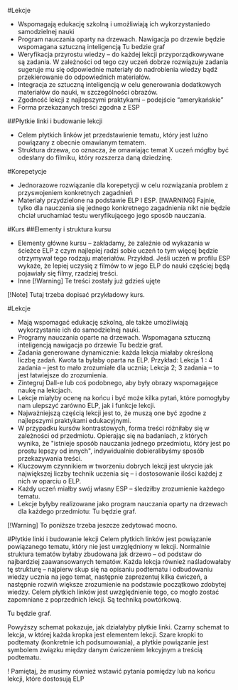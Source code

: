 #Lekcje
- Wspomagają edukację szkolną i umożliwiają ich wykorzystaniedo samodzielnej nauki
- Program nauczania oparty na drzewach. Nawigacja po drzewie będzie wspomagana sztuczną inteligencją
Tu bedzie graf
- Weryfikacja przyrostu wiedzy – do każdej lekcji przyporządkowywane są zadania.
W zależności od tego czy uczeń dobrze rozwiązuje zadania sugeruje mu się odpowiednie materiały do nadrobienia wiedzy bądź przekierowanie do odpowiednich materiałów.
- Integracja ze sztuczną inteligencją w celu generowania dodatkowych materiałów do nauki, w szczególności obrazów.
- Zgodność lekcji z najlepszymi praktykami – podejście “amerykańskie”
- Forma przekazanych treści zgodna z ESP

##Płytkie linki i budowanie lekcji
- Celem płytkich linków jet przedstawienie tematu, który jest luźno powiązany z obecnie omawianym tematem.
- Struktura drzewa, co oznacza, że omawiając temat X uczeń mógłby być odesłany do filmiku, który rozszerza daną dziedzinę.

#Korepetycje
- Jednorazowe rozwiązanie dla korepetycji w celu rozwiązania problem z przyswojeniem konkretnych zagadnień
- Materiały przydzielone na podstawie ELP I ESP.
[!WARNING]
Fajnie, tylko dla nauczenia się jednego konkretnego zagadnienia nikt nie będzie chciał uruchamiać testu weryfikującego jego sposób nauczania.

#Kurs
##Elementy i struktura kursu
- Elementy główne kursu – zakładamy, że zależnie od wykazania w ścieżce ELP z czym najlepiej radzi sobie uczeń to tym więcej będzie otrzymywał tego rodzaju materiałów.
Przykład. Jeśli uczeń w profilu ESP wykaże, że lepiej uczysię z filmów to w jego ELP do nauki częściej będą pojawiały się filmy, rzadziej treści.
- Inne 
[!Warning]
Te treści zostały już gdzieś ujęte

[!Note]
Tutaj trzeba dopisać przykładowy kurs.

#Lekcje
- Mają wspomagać edukację szkolną, ale także umożliwiają wykorzystanie ich do samodzielnej nauki.
- Programy nauczania oparte na drzewach. Wspomagana sztuczną inteligencją nawigacja po drzewie
Tu bedzie graf.
- Zadania generowane dynamicznie: każda lekcja miałaby określoną liczbę zadań. Kwota ta byłaby oparta na ELP. Przykład: Lekcja 1 : 4 zadania – jest to mało zrozumiałe dla ucznia; Lekcja 2; 3 zadania – to jest łatwiejsze do zrozumienia.
- Zintegruj Dall-e lub coś podobnego, aby były obrazy wspomagające naukę na lekcjach.
- Lekcje miałyby ocenę na końcu i być może kilka pytań, które pomogłyby nam ulepszyć zarówno ELP, jak i funkcje lekcji.
- Najważniejszą częścią lekcji jest to, że muszą one być zgodne z najlepszymi praktykami edukacyjnymi.
- W przypadku kursów kontrastowych, forma treści różniłaby się w zależności od przedmiotu. Opierając się na badaniach, z których wynika, że "istnieje sposób nauczania jednego przedmiotu, który jest po prostu lepszy od innych", indywidualnie dobieralibyśmy sposób przekazywania treści.
- Kluczowym czynnikiem w tworzeniu dobrych lekcji jest ukrycie jak największej liczby technik uczenia się – i dostosowanie ilości każdej z nich w oparciu o ELP.
- Każdy uczeń miałby swój własny ESP – śledziłby zrozumienie każdego tematu.
- Lekcje byłyby realizowane jako program nauczania oparty na drzewach dla każdego przedmiotu:
Tu będzie graf.

[!Warning]
To poniższe trzeba jeszcze zedytować mocno.

#Płytkie linki i budowanie lekcji
Celem płytkich linków jest powiązanie powiązanego tematu, który nie jest uwzględniony w lekcji. Normalnie struktura tematów byłaby zbudowana jak drzewo – od podstaw do najbardziej zaawansowanych tematów. Każda lekcja również naśladowałaby tę strukturę – najpierw skup się na opisaniu podtematu i odbudowaniu wiedzy ucznia na jego temat, następnie zaprezentuj kilka ćwiczeń, a następnie rozwiń większe zrozumienie na podstawie początkowo zdobytej wiedzy. Celem płytkich linków jest uwzględnienie tego, co mogło zostać zapomniane z poprzednich lekcji. Są techniką powtórkową.

Tu będzie graf.

Powyższy schemat pokazuje, jak działałyby płytkie linki. Czarny schemat to lekcja, w której każda kropka jest elementem lekcji. Szare kropki to podtematy (konkretnie ich podsumowania), a płytkie powiązanie jest symbolem związku między danym ćwiczeniem lekcyjnym a treścią podtematu.

! Pamiętaj, że musimy również wstawić pytania pomiędzy lub na końcu lekcji, które dostosują ELP
